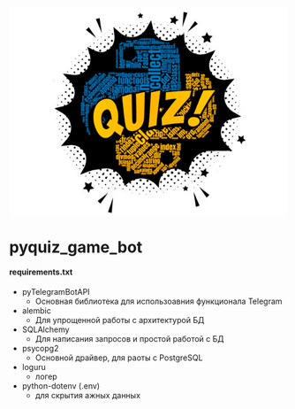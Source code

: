 
![alt text](https://github.com/sta4888/pyquiz_game_bot/blob/main/quiz.png?raw=true)

# pyquiz_game_bot

#### **requirements.txt**

* pyTelegramBotAPI
  * Основная библиотека для использоавния функционала Telegram 
* alembic
  * Для упрощенной работы с архитектурой БД  
* SQLAlchemy
    * Для написания запросов и простой работой с БД
* psycopg2
    * Основной драйвер, для раоты с PostgreSQL
* loguru
  * логер
* python-dotenv (.env)
  * для скрытия ажных данных